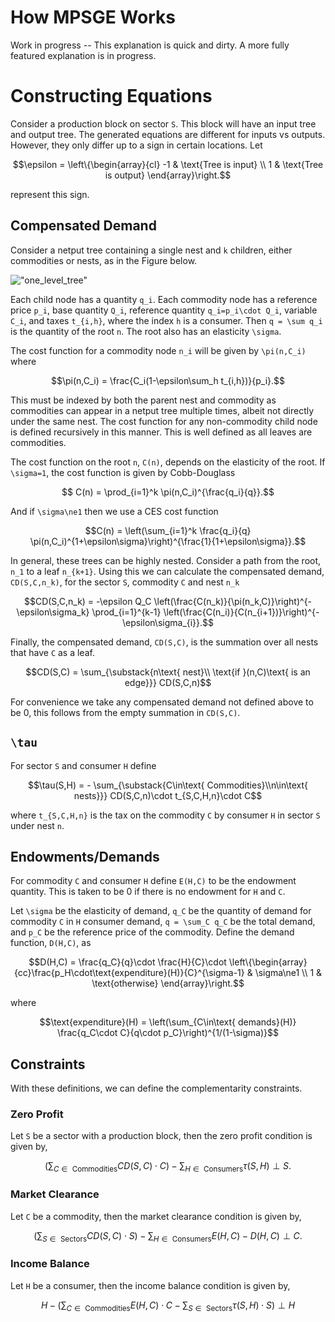# How MPSGE Works

Work in progress -- This explanation is quick and dirty. A more fully featured explanation is in progress.


# Constructing Equations

Consider a production block on sector ``S``. This block will have an input tree
and output tree. The generated equations are different for inputs vs outputs. 
However, they only differ up to a sign in certain locations. Let 
```math
\epsilon = \left\{\begin{array}{cl}
    -1 & \text{Tree is input} \\
     1 & \text{Tree is output}
\end{array}\right.
```
represent this sign. 

## Compensated Demand

Consider a netput tree containing a single nest and ``k`` children, either commodities or 
nests, as in the Figure below. 

!["one_level_tree"](images/one_level_tree.png)

Each child node has a quantity ``q_i``. Each commodity node has a reference price ``p_i``, 
base quantity ``Q_i``, reference quantity ``q_i=p_i\cdot Q_i``, variable ``C_i``, 
and taxes ``t_{i,h}``, where the index ``h`` is a consumer. Then ``q = \sum q_i`` 
is the quantity of the root ``n``. The root also has an elasticity ``\sigma``.

The cost function for a commodity node ``n_i`` will be given by ``\pi(n,C_i)`` where
```math
\pi(n,C_i) = \frac{C_i(1-\epsilon\sum_h t_{i,h})}{p_i}.
```
This must be indexed by both the parent nest and commodity as commodities can appear
in a netput tree multiple times, albeit not directly under the same nest. The cost function for
any non-commodity child node is defined recursively in this manner. This is well defined as all
leaves are commodities.

The cost function on the root ``n``, ``C(n)``, depends on the elasticity of the root. If ``\sigma=1``,
the cost function is given by Cobb-Douglass
```math
  C(n) =  \prod_{i=1}^k \pi(n,C_i)^{\frac{q_i}{q}}.
```
And if ``\sigma\ne1`` then we use a CES cost function
```math
C(n) = 
        \left(\sum_{i=1}^k \frac{q_i}{q} \pi(n,C_i)^{1+\epsilon\sigma}\right)^{\frac{1}{1+\epsilon\sigma}}.
```


In general, these trees can be highly nested. Consider a path from the root, ``n_1``
to a leaf ``n_{k+1}``. Using this we can calculate the compensated demand, ``CD(S,C,n_k)``, for the sector
``S``, commodity ``C`` and nest ``n_k``
```math
CD(S,C,n_k) = -\epsilon Q_C \left(\frac{C(n_k)}{\pi(n_k,C)}\right)^{-\epsilon\sigma_k} \prod_{i=1}^{k-1} \left(\frac{C(n_i)}{C(n_{i+1})}\right)^{-\epsilon\sigma_{i}}.
```
Finally, the compensated demand, ``CD(S,C)``, is the summation over all nests that have
``C`` as a leaf.
```math
CD(S,C) = \sum_{\substack{n\text{ nest}\\ \text{if }(n,C)\text{ is an edge}}} CD(S,C,n)
```

For convenience we take any compensated demand not defined above to be 0, this follows
from the empty summation in ``CD(S,C)``.

## ``\tau``
For sector ``S`` and consumer ``H`` define 
```math
\tau(S,H) = - \sum_{\substack{C\in\text{ Commodities}\\n\in\text{ nests}}} CD(S,C,n)\cdot t_{S,C,H,n}\cdot C
```
where ``t_{S,C,H,n}`` is the tax on the commodity ``C`` by consumer ``H`` in sector ``S`` 
under nest ``n``.


## Endowments/Demands
For commodity ``C`` and consumer ``H`` define ``E(H,C)`` to be the endowment quantity.
This is taken to be 0 if there is no endowment for ``H`` and ``C``.

Let ``\sigma`` be the elasticity of demand, ``q_C`` be the quantity of demand for commodity ``C`` in ``H`` consumer demand,
``q = \sum_C q_C`` be the total demand, and ``p_C`` be the reference price of the commodity. Define the demand function, ``D(H,C)``, as
```math
D(H,C) = \frac{q_C}{q}\cdot \frac{H}{C}\cdot \left\{\begin{array}{cc}\frac{p_H\cdot\text{expenditure}(H)}{C}^{\sigma-1} & \sigma\ne1 \\ 1 & \text{otherwise} \end{array}\right.
```
where
```math
\text{expenditure}(H) = \left(\sum_{C\in\text{ demands}(H)} \frac{q_C\cdot C}{q\cdot p_C}\right)^{1/(1-\sigma)}
```

## Constraints
With these definitions, we can define the complementarity constraints. 

### Zero Profit
Let ``S`` be a sector with a production block, then the zero profit condition is 
given by,
```math
\left(\sum_{C\in\text{ Commodities}}CD(S,C)\cdot C\right) - \sum_{H\in\text{ Consumers}} \tau(S,H) \perp S.
```


### Market Clearance
Let ``C`` be a commodity, then the market clearance condition is given by,
```math
\left(\sum_{S\in\text{ Sectors}} CD(S,C)\cdot S \right) - \sum_{H\in\text{ Consumers}} E(H,C) - D(H,C) \perp C.
```

### Income Balance
Let ``H`` be a consumer, then the income balance condition is given by,
```math
H - \left(\sum_{C\in\text{ Commodities}} E(H,C)\cdot C - \sum_{S\in\text{ Sectors}}\tau(S,H)\cdot S\right) \perp H
```
